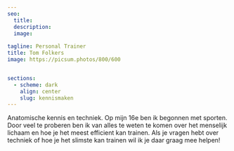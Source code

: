 ```yaml
---
seo:
  title: 
  description: 
  image:
  
tagline: Personal Trainer
title: Tom Folkers
image: https://picsum.photos/800/600


sections:
  - scheme: dark  
    align: center
    slug: kennismaken
---
```


Anatomische kennis en techniek. Op mijn 16e ben ik begonnen met sporten. Door veel te proberen ben ik van alles te weten te komen over het menselijk lichaam en hoe je het meest efficient kan trainen. Als je vragen hebt over techniek of hoe je het slimste kan trainen wil ik je daar graag mee helpen! 
